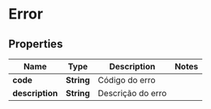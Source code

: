 
# Error

## Properties
Name | Type | Description | Notes
------------ | ------------- | ------------- | -------------
**code** | **String** | Código do erro | 
**description** | **String** | Descrição do erro | 



